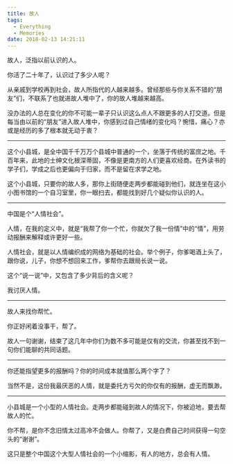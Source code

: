 ```yaml
---
title: 故人
tags:
  - Everything
  - Memories
date: 2018-02-13 14:21:11
---
```


故人，泛指以前认识的人。

你活了二十年了，认识过了多少人呢？

从亲戚到学校再到社会，故人所指代的人越来越多。曾经那些与你关系不错的“朋友”们，不联系了也就进故人堆中了，你的故人堆越来越高。

没办法的人总在变化的你不可能一辈子只认识这么点人不跟更多的人打交道。但是每当由以前的“朋友”进入故人堆中，你感到过自己情绪的变化吗？惋惜，痛心？亦或是经历的多了根本就无动于衷？

---

这个小县城，是全中国千千万万个县城中普通的一个，坐落于传统的富庶之地。千百年来，此地的士绅文化根深蒂固，不像是更南方的人们更喜欢经商。在外读书的学子们，学成之后也更偏向于归家，而不是留在求学之地。

这个小县城，只要你的故人多，那你上街随便走两步都能碰到他们，就连坐在这小小图书馆的一个自习室里，你一眼扫去，都能找到好几个疑似你认识的人。

---

中国是个“人情社会”。

人情，在我的定义中，就是“我帮了你一个忙，你就欠了我一份情”中的“情”，用劳动报酬来解释或许更好一些。

人情社会，就是以人情编织成的网络为基础的社会。举个例子，你爹喝酒上头了，跟你说，儿子，你想不想回来工作，爹帮你去跟局长说一说。

这个“说一说”中，又包含了多少背后的含义呢？

我讨厌人情。

---

故人来找你帮忙。

你正好闲着没事干，帮了。

故人一句谢谢，结束了这几年中你们为数不多可能是仅有的交流，你甚至找不到一句你们能聊的共同话题。

---

你还能指望更多的报酬吗？你的时间成本就值那么两个字了？

当然不是，这份我最厌恶的人情，就是委托方亏欠的你仅有的报酬，虚无而飘渺。

---

小县城是一个小型的人情社会。走两步都能碰到故人的情况下，你被迫地，要去帮故人的忙。

你不帮，是你不念旧情太过高冷不会做人。你帮了，又是白费自己时间获得一句空头的“谢谢”。

这只是整个中国这个大型人情社会的一个小缩影，有人的地方，总会有人情。